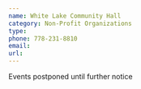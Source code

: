 ```yaml
---
name: White Lake Community Hall
category: Non-Profit Organizations
type: 
phone: 778-231-8810
email: 
url: 
---
```


Events postponed until further notice